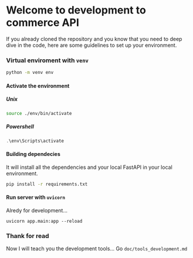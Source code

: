 # Welcome to development to commerce API

If you already cloned the repository and you know that you need to deep dive in the code, here are some guidelines to set up your environment.


### Virtual enviroment with `venv`

```sh
python -m venv env
```

#### Activate the environment


##### Unix

```sh
source ./env/bin/activate
```

##### Powershell

```ps1
.\env\Scripts\activate
```

#### Building dependecies

It will install all the dependencies and your local FastAPI in your local environment.

```sh
pip install -r requirements.txt
```

#### Run server with `uvicorn`

Alredy for development...

```shell
uvicorn app.main:app --reload
```

### Thank for read

Now I will teach you the development tools... Go `doc/tools_development.md`